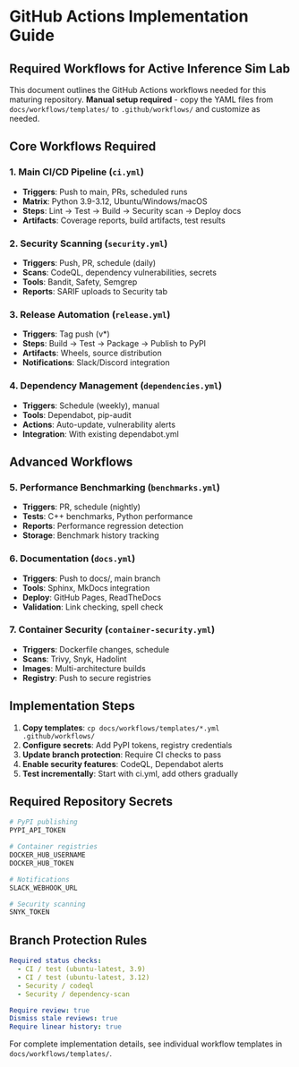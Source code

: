 # GitHub Actions Implementation Guide

## Required Workflows for Active Inference Sim Lab

This document outlines the GitHub Actions workflows needed for this maturing repository. **Manual setup required** - copy the YAML files from `docs/workflows/templates/` to `.github/workflows/` and customize as needed.

## Core Workflows Required

### 1. Main CI/CD Pipeline (`ci.yml`)
- **Triggers**: Push to main, PRs, scheduled runs
- **Matrix**: Python 3.9-3.12, Ubuntu/Windows/macOS
- **Steps**: Lint → Test → Build → Security scan → Deploy docs
- **Artifacts**: Coverage reports, build artifacts, test results

### 2. Security Scanning (`security.yml`)
- **Triggers**: Push, PR, schedule (daily)
- **Scans**: CodeQL, dependency vulnerabilities, secrets
- **Tools**: Bandit, Safety, Semgrep
- **Reports**: SARIF uploads to Security tab

### 3. Release Automation (`release.yml`)
- **Triggers**: Tag push (v*)
- **Steps**: Build → Test → Package → Publish to PyPI
- **Artifacts**: Wheels, source distribution
- **Notifications**: Slack/Discord integration

### 4. Dependency Management (`dependencies.yml`)
- **Triggers**: Schedule (weekly), manual
- **Tools**: Dependabot, pip-audit
- **Actions**: Auto-update, vulnerability alerts
- **Integration**: With existing dependabot.yml

## Advanced Workflows

### 5. Performance Benchmarking (`benchmarks.yml`)
- **Triggers**: PR, schedule (nightly)
- **Tests**: C++ benchmarks, Python performance
- **Reports**: Performance regression detection
- **Storage**: Benchmark history tracking

### 6. Documentation (`docs.yml`)
- **Triggers**: Push to docs/, main branch
- **Tools**: Sphinx, MkDocs integration
- **Deploy**: GitHub Pages, ReadTheDocs
- **Validation**: Link checking, spell check

### 7. Container Security (`container-security.yml`)
- **Triggers**: Dockerfile changes, schedule
- **Scans**: Trivy, Snyk, Hadolint
- **Images**: Multi-architecture builds
- **Registry**: Push to secure registries

## Implementation Steps

1. **Copy templates**: `cp docs/workflows/templates/*.yml .github/workflows/`
2. **Configure secrets**: Add PyPI tokens, registry credentials
3. **Update branch protection**: Require CI checks to pass
4. **Enable security features**: CodeQL, Dependabot alerts
5. **Test incrementally**: Start with ci.yml, add others gradually

## Required Repository Secrets

```bash
# PyPI publishing
PYPI_API_TOKEN

# Container registries  
DOCKER_HUB_USERNAME
DOCKER_HUB_TOKEN

# Notifications
SLACK_WEBHOOK_URL

# Security scanning
SNYK_TOKEN
```

## Branch Protection Rules

```yaml
Required status checks:
  - CI / test (ubuntu-latest, 3.9)
  - CI / test (ubuntu-latest, 3.12) 
  - Security / codeql
  - Security / dependency-scan

Require review: true
Dismiss stale reviews: true
Require linear history: true
```

For complete implementation details, see individual workflow templates in `docs/workflows/templates/`.